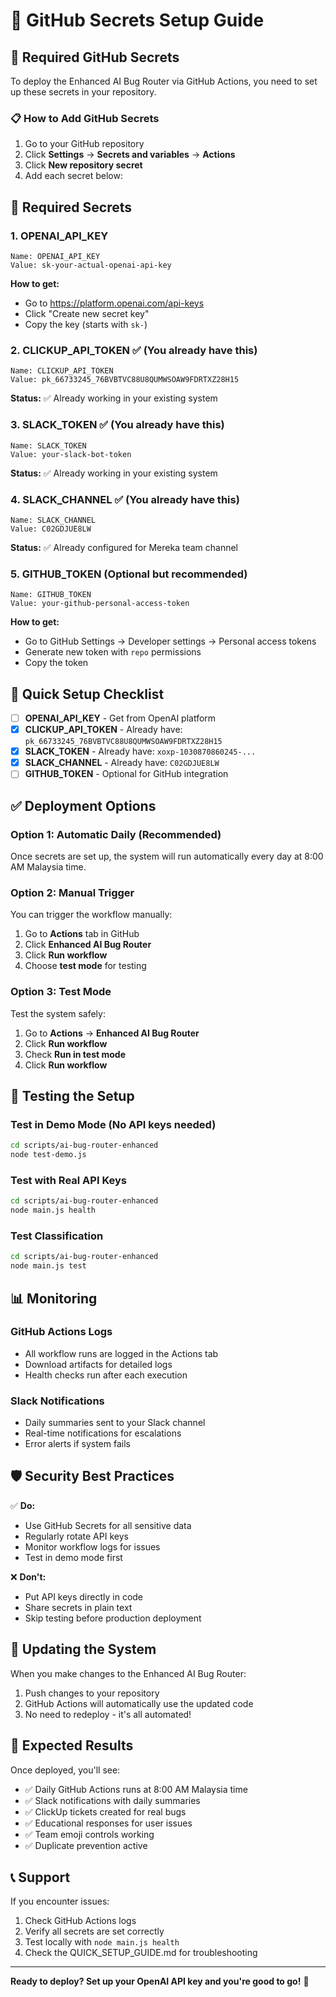 # 🔐 GitHub Secrets Setup Guide

## 🎯 **Required GitHub Secrets**

To deploy the Enhanced AI Bug Router via GitHub Actions, you need to set up these secrets in your repository.

### 📋 **How to Add GitHub Secrets**

1. Go to your GitHub repository
2. Click **Settings** → **Secrets and variables** → **Actions**
3. Click **New repository secret**
4. Add each secret below:

## 🔑 **Required Secrets**

### **1. OPENAI_API_KEY**
```
Name: OPENAI_API_KEY
Value: sk-your-actual-openai-api-key
```
**How to get:**
- Go to https://platform.openai.com/api-keys
- Click "Create new secret key"
- Copy the key (starts with `sk-`)

### **2. CLICKUP_API_TOKEN** ✅ (You already have this)
```
Name: CLICKUP_API_TOKEN
Value: pk_66733245_76BVBTVC88U8QUMWSOAW9FDRTXZ28H15
```
**Status:** ✅ Already working in your existing system

### **3. SLACK_TOKEN** ✅ (You already have this)
```
Name: SLACK_TOKEN
Value: your-slack-bot-token
```
**Status:** ✅ Already working in your existing system

### **4. SLACK_CHANNEL** ✅ (You already have this)
```
Name: SLACK_CHANNEL
Value: C02GDJUE8LW
```
**Status:** ✅ Already configured for Mereka team channel

### **5. GITHUB_TOKEN** (Optional but recommended)
```
Name: GITHUB_TOKEN
Value: your-github-personal-access-token
```
**How to get:**
- Go to GitHub Settings → Developer settings → Personal access tokens
- Generate new token with `repo` permissions
- Copy the token

## 🚀 **Quick Setup Checklist**

- [ ] **OPENAI_API_KEY** - Get from OpenAI platform
- [x] **CLICKUP_API_TOKEN** - Already have: `pk_66733245_76BVBTVC88U8QUMWSOAW9FDRTXZ28H15`
- [x] **SLACK_TOKEN** - Already have: `xoxp-1030870860245-...`
- [x] **SLACK_CHANNEL** - Already have: `C02GDJUE8LW`
- [ ] **GITHUB_TOKEN** - Optional for GitHub integration

## ✅ **Deployment Options**

### **Option 1: Automatic Daily (Recommended)**
Once secrets are set up, the system will run automatically every day at 8:00 AM Malaysia time.

### **Option 2: Manual Trigger**
You can trigger the workflow manually:
1. Go to **Actions** tab in GitHub
2. Click **Enhanced AI Bug Router**
3. Click **Run workflow**
4. Choose **test mode** for testing

### **Option 3: Test Mode**
Test the system safely:
1. Go to **Actions** → **Enhanced AI Bug Router**
2. Click **Run workflow**
3. Check **Run in test mode**
4. Click **Run workflow**

## 🧪 **Testing the Setup**

### **Test in Demo Mode (No API keys needed)**
```bash
cd scripts/ai-bug-router-enhanced
node test-demo.js
```

### **Test with Real API Keys**
```bash
cd scripts/ai-bug-router-enhanced
node main.js health
```

### **Test Classification**
```bash
cd scripts/ai-bug-router-enhanced
node main.js test
```

## 📊 **Monitoring**

### **GitHub Actions Logs**
- All workflow runs are logged in the Actions tab
- Download artifacts for detailed logs
- Health checks run after each execution

### **Slack Notifications**
- Daily summaries sent to your Slack channel
- Real-time notifications for escalations
- Error alerts if system fails

## 🛡️ **Security Best Practices**

✅ **Do:**
- Use GitHub Secrets for all sensitive data
- Regularly rotate API keys
- Monitor workflow logs for issues
- Test in demo mode first

❌ **Don't:**
- Put API keys directly in code
- Share secrets in plain text
- Skip testing before production deployment

## 🔄 **Updating the System**

When you make changes to the Enhanced AI Bug Router:
1. Push changes to your repository
2. GitHub Actions will automatically use the updated code
3. No need to redeploy - it's all automated!

## 🎯 **Expected Results**

Once deployed, you'll see:
- ✅ Daily GitHub Actions runs at 8:00 AM Malaysia time
- ✅ Slack notifications with daily summaries
- ✅ ClickUp tickets created for real bugs
- ✅ Educational responses for user issues
- ✅ Team emoji controls working
- ✅ Duplicate prevention active

## 📞 **Support**

If you encounter issues:
1. Check GitHub Actions logs
2. Verify all secrets are set correctly
3. Test locally with `node main.js health`
4. Check the QUICK_SETUP_GUIDE.md for troubleshooting

---

**Ready to deploy? Set up your OpenAI API key and you're good to go!** 🚀
